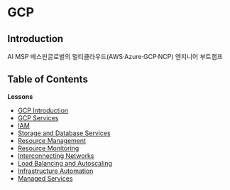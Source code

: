 # GCP

## Introduction
AI MSP 베스핀글로벌의 멀티클라우드(AWS·Azure·GCP·NCP) 엔지니어 부트캠프 

## Table of Contents

**Lessons**

- [GCP Introduction](https://www.notion.so/GCP-Introduction-26a5cf967b1b800d91d7e0753cb448ad?source=copy_link)
- [GCP Services](https://www.notion.so/GCP-Services-26b5cf967b1b80bba5eff56484d29af2?source=copy_link)
- [IAM](https://www.notion.so/IAM-26c5cf967b1b80e7b924c71cfd903eb9?source=copy_link)
- [Storage and Database Services](https://www.notion.so/Storage-and-Database-Services-26c5cf967b1b80b69b31fe139489a0f1?source=copy_link)
- [Resource Management](https://www.notion.so/Resource-Management-26c5cf967b1b80a58ab6d6b5b714c782?source=copy_link)
- [Resource Monitoring](https://www.notion.so/Resource-Monitoring-26c5cf967b1b8093b686f1fc75657062?source=copy_link)
- [Interconnecting Networks](https://www.notion.so/Interconnecting-Networks-26c5cf967b1b8029b517e161931ab886?source=copy_link)
- [Load Balancing and Autoscaling](https://www.notion.so/Load-Balancing-and-Autoscaling-26f5cf967b1b80a7aab1c025c0b196a2?source=copy_link)
- [Infrastructure Automation](https://www.notion.so/Infrastructure-Automation-26f5cf967b1b8023aba8daedcf22bc4b?source=copy_link)
- [Managed Services](https://www.notion.so/Managed-Services-26f5cf967b1b80089269ec3d1aa52308?source=copy_link)